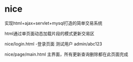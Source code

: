 # nice

实现html+ajax+servlet+mysql打造的简单交易系统

html通过单页面动态加载片段的模式更新交易区

nice/login.html -登录页面 测试用户 admin/abc123

nice/page/main.html 主界面，所有更新查询删除都在此页面完成


